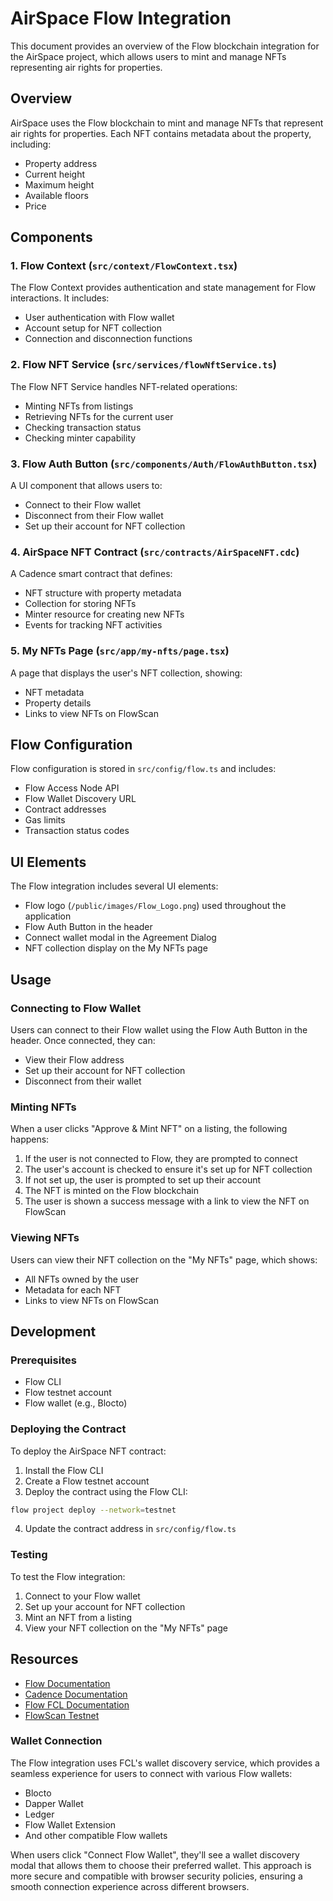 # AirSpace Flow Integration

This document provides an overview of the Flow blockchain integration for the AirSpace project, which allows users to mint and manage NFTs representing air rights for properties.

## Overview

AirSpace uses the Flow blockchain to mint and manage NFTs that represent air rights for properties. Each NFT contains metadata about the property, including:

- Property address
- Current height
- Maximum height
- Available floors
- Price

## Components

### 1. Flow Context (`src/context/FlowContext.tsx`)

The Flow Context provides authentication and state management for Flow interactions. It includes:

- User authentication with Flow wallet
- Account setup for NFT collection
- Connection and disconnection functions

### 2. Flow NFT Service (`src/services/flowNftService.ts`)

The Flow NFT Service handles NFT-related operations:

- Minting NFTs from listings
- Retrieving NFTs for the current user
- Checking transaction status
- Checking minter capability

### 3. Flow Auth Button (`src/components/Auth/FlowAuthButton.tsx`)

A UI component that allows users to:

- Connect to their Flow wallet
- Disconnect from their Flow wallet
- Set up their account for NFT collection

### 4. AirSpace NFT Contract (`src/contracts/AirSpaceNFT.cdc`)

A Cadence smart contract that defines:

- NFT structure with property metadata
- Collection for storing NFTs
- Minter resource for creating new NFTs
- Events for tracking NFT activities

### 5. My NFTs Page (`src/app/my-nfts/page.tsx`)

A page that displays the user's NFT collection, showing:

- NFT metadata
- Property details
- Links to view NFTs on FlowScan

## Flow Configuration

Flow configuration is stored in `src/config/flow.ts` and includes:

- Flow Access Node API
- Flow Wallet Discovery URL
- Contract addresses
- Gas limits
- Transaction status codes

## UI Elements

The Flow integration includes several UI elements:

- Flow logo (`/public/images/Flow_Logo.png`) used throughout the application
- Flow Auth Button in the header
- Connect wallet modal in the Agreement Dialog
- NFT collection display on the My NFTs page

## Usage

### Connecting to Flow Wallet

Users can connect to their Flow wallet using the Flow Auth Button in the header. Once connected, they can:

- View their Flow address
- Set up their account for NFT collection
- Disconnect from their wallet

### Minting NFTs

When a user clicks "Approve & Mint NFT" on a listing, the following happens:

1. If the user is not connected to Flow, they are prompted to connect
2. The user's account is checked to ensure it's set up for NFT collection
3. If not set up, the user is prompted to set up their account
4. The NFT is minted on the Flow blockchain
5. The user is shown a success message with a link to view the NFT on FlowScan

### Viewing NFTs

Users can view their NFT collection on the "My NFTs" page, which shows:

- All NFTs owned by the user
- Metadata for each NFT
- Links to view NFTs on FlowScan

## Development

### Prerequisites

- Flow CLI
- Flow testnet account
- Flow wallet (e.g., Blocto)

### Deploying the Contract

To deploy the AirSpace NFT contract:

1. Install the Flow CLI
2. Create a Flow testnet account
3. Deploy the contract using the Flow CLI:

```bash
flow project deploy --network=testnet
```

4. Update the contract address in `src/config/flow.ts`

### Testing

To test the Flow integration:

1. Connect to your Flow wallet
2. Set up your account for NFT collection
3. Mint an NFT from a listing
4. View your NFT collection on the "My NFTs" page

## Resources

- [Flow Documentation](https://docs.onflow.org/)
- [Cadence Documentation](https://docs.onflow.org/cadence/)
- [Flow FCL Documentation](https://docs.onflow.org/fcl/)
- [FlowScan Testnet](https://testnet.flowscan.org/)

### Wallet Connection

The Flow integration uses FCL's wallet discovery service, which provides a seamless experience for users to connect with various Flow wallets:

- Blocto
- Dapper Wallet
- Ledger
- Flow Wallet Extension
- And other compatible Flow wallets

When users click "Connect Flow Wallet", they'll see a wallet discovery modal that allows them to choose their preferred wallet. This approach is more secure and compatible with browser security policies, ensuring a smooth connection experience across different browsers. 